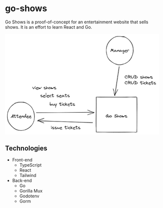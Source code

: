 # go-shows

Go Shows is a proof-of-concept for an entertainment website that sells shows. It is an effort to learn React and Go.

![Diagram](docs/diagram.png)

## Technologies

- Front-end
  - TypeScript
  - React
  - Tailwind
- Back-end
  - Go
  - Gorilla Mux
  - Godotenv
  - Gorm